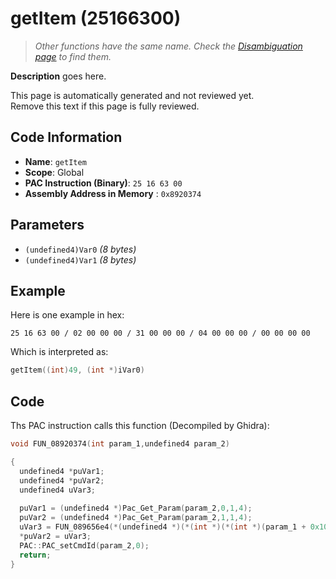 # getItem (25166300)

> *Other functions have the same name. Check the [Disambiguation page](./getItem.md) to find them.*

**Description** goes here.

This page is automatically generated and not reviewed yet.<br>Remove this text if this page is fully reviewed.

## Code Information

- **Name**: `getItem`
- **Scope**: Global
- **PAC Instruction (Binary)**: `25 16 63 00`
- **Assembly Address in Memory** : `0x8920374`

## Parameters

- `(undefined4)Var0` *(8 bytes)*
- `(undefined4)Var1` *(8 bytes)*

## Example

Here is one example in hex:

```25 16 63 00 / 02 00 00 00 / 31 00 00 00 / 04 00 00 00 / 00 00 00 00```

Which is interpreted as:

```c
getItem((int)49, (int *)iVar0)
```

## Code

Ths PAC instruction calls this function (Decompiled by Ghidra):

```c
void FUN_08920374(int param_1,undefined4 param_2)

{
  undefined4 *puVar1;
  undefined4 *puVar2;
  undefined4 uVar3;
  
  puVar1 = (undefined4 *)Pac_Get_Param(param_2,0,1,4);
  puVar2 = (undefined4 *)Pac_Get_Param(param_2,1,1,4);
  uVar3 = FUN_089656e4(*(undefined4 *)(*(int *)(*(int *)(param_1 + 0x10) + 0x2b8) + 100),*puVar1);
  *puVar2 = uVar3;
  PAC::PAC_setCmdId(param_2,0);
  return;
}
```

